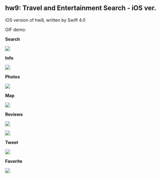 ## hw9: Travel and Entertainment Search - iOS ver.

iOS version of hw8, written by Swift 4.0

GIF demo:

**Search**

![](http://oy479ek6q.bkt.gdipper.com/18-5-14/74877552.jpg)

**Info**

![](http://oy479ek6q.bkt.gdipper.com/info.gif)

**Photos**

![](http://oy479ek6q.bkt.gdipper.com/photo.gif)

**Map**

![](http://oy479ek6q.bkt.gdipper.com/map.gif)

**Reviews**

![](http://oy479ek6q.bkt.gdipper.com/review1.gif)

![](http://oy479ek6q.bkt.gdipper.com/review2.gif)

**Tweet**

![](http://oy479ek6q.bkt.gdipper.com/tweet.gif)

**Favorite**

![](http://oy479ek6q.bkt.gdipper.com/favorite.gif)